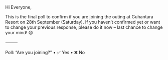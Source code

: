 Hi Everyone,

This is the final poll to confirm if you are joining the outing at Guhantara Resort on 28th September (Saturday).
If you haven’t confirmed yet or want to change your previous response, please do it now – last chance to change your mind! 😄

⸻

Poll:
“Are you joining?”
	•	✅ Yes
	•	❌ No
